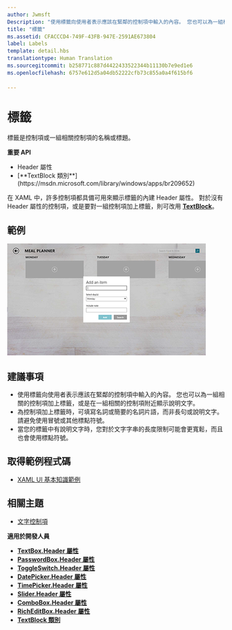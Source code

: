 ```yaml
---
author: Jwmsft
Description: "使用標籤向使用者表示應該在緊鄰的控制項中輸入的內容。 您也可以為一組相關的控制項加上標籤，或是在一組相關的控制項附近顯示說明文字。"
title: "標籤"
ms.assetid: CFACCCD4-749F-43FB-947E-2591AE673804
label: Labels
template: detail.hbs
translationtype: Human Translation
ms.sourcegitcommit: b258771c887d4422433522344b11130b7e9ed1e6
ms.openlocfilehash: 6757e612d5a04db52222cfb73c855a0a4f615bf6

---
```

# <a name="labels"></a>標籤

<link rel="stylesheet" href="https://az835927.vo.msecnd.net/sites/uwp/Resources/css/custom.css"> 

標籤是控制項或一組相關控制項的名稱或標題。

<div class="important-apis" >
<b>重要 API</b><br/>
<ul>
<li>Header 屬性</li>
<li>[**TextBlock 類別**](https://msdn.microsoft.com/library/windows/apps/br209652)</li>
</ul>
</div>


在 XAML 中，許多控制項都具備可用來顯示標籤的內建 Header 屬性。 對於沒有 Header 屬性的控制項，或是要對一組控制項加上標籤，則可改用 [**TextBlock**](https://msdn.microsoft.com/library/windows/apps/br209652)。


## <a name="example"></a>範例


![說明標準標籤控制項的螢幕擷取畫面](images/label-standard.png)

## <a name="recommendations"></a>建議事項


-   使用標籤向使用者表示應該在緊鄰的控制項中輸入的內容。 您也可以為一組相關的控制項加上標籤，或是在一組相關的控制項附近顯示說明文字。
-   為控制項加上標籤時，可填寫名詞或簡要的名詞片語，而非長句或說明文字。 請避免使用冒號或其他標點符號。
-   當您的標籤中有說明文字時，您對於文字字串的長度限制可能會更寬鬆，而且也會使用標點符號。


## <a name="get-the-sample-code"></a>取得範例程式碼
* [XAML UI 基本知識範例](https://github.com/Microsoft/Windows-universal-samples/blob/master/Samples/XamlUIBasics)

## <a name="related-topics"></a>相關主題
* [文字控制項](text-controls.md)

**適用於開發人員**
* [**TextBox.Header 屬性**](https://msdn.microsoft.com/library/windows/apps/dn252861)
* [**PasswordBox.Header 屬性**](https://msdn.microsoft.com/library/windows/apps/dn299051)
* [**ToggleSwitch.Header 屬性**](https://msdn.microsoft.com/library/windows/apps/br209713)
* [**DatePicker.Header 屬性**](https://msdn.microsoft.com/library/windows/apps/dn279460)
* [**TimePicker.Header 屬性**](https://msdn.microsoft.com/library/windows/apps/dn299286)
* [**Slider.Header 屬性**](https://msdn.microsoft.com/library/windows/apps/dn252829)
* [**ComboBox.Header 屬性**](https://msdn.microsoft.com/library/windows/apps/dn279416)
* [**RichEditBox.Header 屬性**](https://msdn.microsoft.com/library/windows/apps/dn252726)
* [**TextBlock 類別**](https://msdn.microsoft.com/library/windows/apps/br209652)

 

 







<!--HONumber=Dec16_HO2-->


